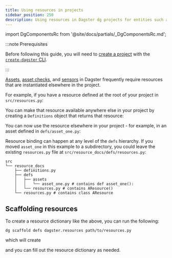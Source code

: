 ```yaml
---
title: Using resources in projects
sidebar_position: 250
description: Using resources in Dagster dg projects for entities such as assets, asset checks, and sensors.
---
```


import DgComponentsRc from '@site/docs/partials/\_DgComponentsRc.md';

<DgComponentsRc />

:::note Prerequisites

Before following this guide, you will need to [create a project](/guides/build/projects/creating-a-new-project) with the [`create-dagster` CLI](/api/dg/create-dagster).

:::

[Assets](/guides/build/assets), [asset checks](/guides/test/asset-checks), and [sensors](/guides/automate/sensors) in Dagster frequently require resources that are instantiated elsewhere in the project.

For example, if you have a resource defined at the root of your project in `src/resources.py`:

<CodeExample path="docs_snippets/docs_snippets/guides/dg/using-resources/2-resources-at-defs-root.py" title="src/resources.py" />

You can make that resource available anywhere else in your project by creating a `Definitions` object that returns that resource:

<CodeExample path="docs_snippets/docs_snippets/guides/dg/using-resources/3-resource-defs-at-project-root.py" title="src/resources.py" />

You can now use the resource elsewhere in your project - for example, in an asset defined in `defs/asset_one.py`:

<CodeExample path="docs_snippets/docs_snippets/guides/dg/using-resources/1-asset-one.py" title="defs/asset_one.py"
 />


Resource binding can happen at any level of the `defs` hierarchy. If you moved `asset_one` in this example to a subdirectory, you could leave the existing `resources.py` file at `src/resource_docs/defs/resources.py`:

```
src
└── resource_docs
    ├── definitions.py
    ├── defs
    │   ├── assets
    │   │   └── asset_one.py # contains def asset_one():
    │   └── resources.py # contains AResource()
    └── resources.py # contains class AResource
```

## Scaffolding resources

To create a resource dictionary like the above, you can run the following:

```
dg scaffold defs dagster.resources path/to/resources.py
```

which will create

<CodeExample path="docs_snippets/docs_snippets/guides/dg/using-resources/4-scaffolded-resource-defs.py" />

and you can fill out the resource dictionary as needed.
